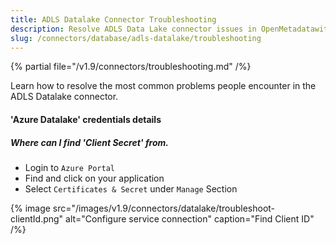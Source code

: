 ```yaml
---
title: ADLS Datalake Connector Troubleshooting
description: Resolve ADLS Data Lake connector issues in OpenMetadatawith expert troubleshooting guides, common fixes, and step-by-step solutions for seamless integration.
slug: /connectors/database/adls-datalake/troubleshooting
---
```


{% partial file="/v1.9/connectors/troubleshooting.md" /%}

Learn how to resolve the most common problems people encounter in the ADLS Datalake connector.

#### **'Azure Datalake'** credentials details

##### Where can I find 'Client Secret' from.

- Login to `Azure Portal`
- Find and click on your application 
- Select `Certificates & Secret` under `Manage` Section

{% image
src="/images/v1.9/connectors/datalake/troubleshoot-clientId.png"
alt="Configure service connection"
caption="Find Client ID" /%}

